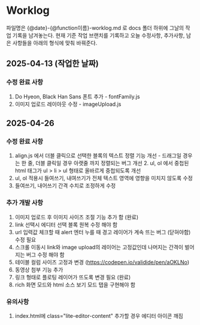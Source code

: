 
# Worklog
파일명은 {@date}-{@function이름}-worklog.md 로 docs 폴더 하위에 그날의 작업 기록을 남겨놓는다. 
현재 기준 작업 브랜치를 기록하고 오늘 수정사항, 추가사항, 남은 사항들을 아래의 형식에 맞춰 바꿔준다.

## 2025-04-13 (작업한 날짜)

### 수정 완료 사항 
1. Do Hyeon, Black Han Sans 폰트 추가 - fontFamily.js
2. 이미지 업로드 레이아웃 수정 - imageUpload.js


## 2025-04-26 

### 수정 완료 사항 
1. align.js 에서 더블 클릭으로 선택한 블록의 텍스트 정렬 기능 개선 - 드래그일 경우는 한 줄, 더블 클릭일 경우 아랫줄 까지 정렬되는 버그 개선 2. ul, ol 에서 중첩된 html 태그가 ul > li > ul 형태로 올바르게 중첩되도록 개선 
3. ul, ol 적용시 들여쓰기, 내여쓰기가 전체 텍스트 영역에 영향을 미치지 않도록 수정 
4. 들여쓰기, 내어쓰기 간격 수치로 조정하게 수정 


### 추가 개발 사항 
1. 이미지 업로드 후 이미지 사이즈 조절 기능 추가 함  (완료)
2. link 선택시 에디터 선택 블록 원복 수정 해야 함 
3. url 입력값 체크할 때 alert 엔터 누를 때 경고 레이어가 계속 뜨는 버그 (닫혀야함) 수정 필요 
4. 스크롤 이동시 link와 image upload의 레이어는 고정값인데 나머지는 간격이 벌어지는 버그 수정 해야 함 
5. 테이블 컬럼 사이즈 고정과 변경 (https://codepen.io/validide/pen/aOKLNo) 
6. 동영상 첨부 기능 추가 
7. 링크 형태로 플로팅 레이어가 뜨도록 변경 필요 (완료)
8. rich 화면 모드와 html 소스 보기 모드 탭을 구현해야 함

### 유의사항 
1. index.html에 class="lite-editor-content" 추가할 경우 에디터 아이콘 깨짐 






